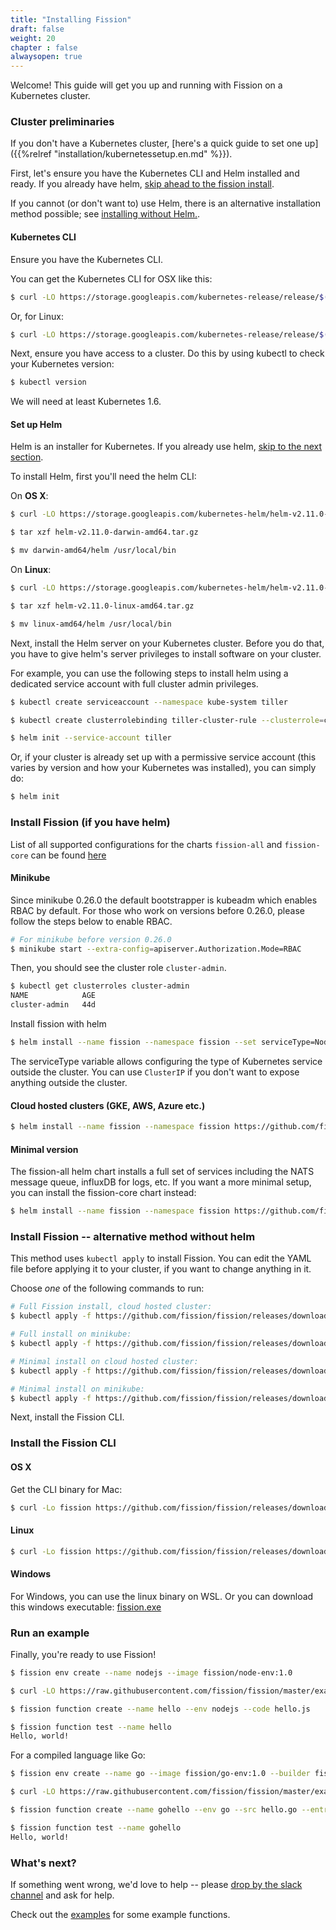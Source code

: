 ```yaml
---
title: "Installing Fission"
draft: false
weight: 20
chapter : false
alwaysopen: true
---
```


Welcome! This guide will get you up and running with Fission on a
Kubernetes cluster.

### Cluster preliminaries

If you don't have a Kubernetes cluster, [here's a quick guide to set
one up]({{%relref "installation/kubernetessetup.en.md" %}}).

First, let's ensure you have the Kubernetes CLI and Helm installed and
ready.  If you already have helm, [skip ahead to the fission install](#install-fission).

If you cannot (or don't want to) use Helm, there is an alternative
installation method possible; see [installing without
Helm.](#install-without-helm).

#### Kubernetes CLI

Ensure you have the Kubernetes CLI.

You can get the Kubernetes CLI for OSX like this:
```sh
$ curl -LO https://storage.googleapis.com/kubernetes-release/release/$(curl -s https://storage.googleapis.com/kubernetes-release/release/stable.txt)/bin/darwin/amd64/kubectl && chmod +x kubectl && sudo mv kubectl /usr/local/bin
```

Or, for Linux:
```sh
$ curl -LO https://storage.googleapis.com/kubernetes-release/release/$(curl -s https://storage.googleapis.com/kubernetes-release/release/stable.txt)/bin/linux/amd64/kubectl && chmod +x kubectl && sudo mv kubectl /usr/local/bin
```

Next, ensure you have access to a cluster.  Do this by using kubectl
to check your Kubernetes version:

```sh
$ kubectl version
```

We will need at least Kubernetes 1.6.

#### Set up Helm

Helm is an installer for Kubernetes.  If you already use helm, [skip to
the next section](#install-fission).

To install Helm, first you'll need the helm CLI:

On __OS X__:
```sh
$ curl -LO https://storage.googleapis.com/kubernetes-helm/helm-v2.11.0-darwin-amd64.tar.gz

$ tar xzf helm-v2.11.0-darwin-amd64.tar.gz

$ mv darwin-amd64/helm /usr/local/bin
```

On __Linux__:
```sh
$ curl -LO https://storage.googleapis.com/kubernetes-helm/helm-v2.11.0-linux-amd64.tar.gz

$ tar xzf helm-v2.11.0-linux-amd64.tar.gz

$ mv linux-amd64/helm /usr/local/bin
```

Next, install the Helm server on your Kubernetes cluster.  Before you
do that, you have to give helm's server privileges to install software
on your cluster.

For example, you can use the following steps to install helm using a
dedicated service account with full cluster admin privileges.

```sh
$ kubectl create serviceaccount --namespace kube-system tiller

$ kubectl create clusterrolebinding tiller-cluster-rule --clusterrole=cluster-admin --serviceaccount=kube-system:tiller

$ helm init --service-account tiller
```

Or, if your cluster is already set up with a permissive service
account (this varies by version and how your Kubernetes was
installed), you can simply do:

```sh
$ helm init
```

### Install Fission (if you have helm)

List of all supported configurations for the charts `fission-all` and `fission-core` can be found [here](https://github.com/fission/fission/tree/master/charts#configuration)

#### Minikube

Since minikube 0.26.0 the default bootstrapper is kubeadm which enables RBAC by default. For those who work on versions before 0.26.0, please follow the steps below to enable RBAC.

```sh
# For minikube before version 0.26.0
$ minikube start --extra-config=apiserver.Authorization.Mode=RBAC
```

Then, you should see the cluster role `cluster-admin`.

``` sh
$ kubectl get clusterroles cluster-admin
NAME            AGE
cluster-admin   44d
```

Install fission with helm

```sh
$ helm install --name fission --namespace fission --set serviceType=NodePort,routerServiceType=NodePort https://github.com/fission/fission/releases/download/1.0/fission-all-1.0.tgz
```

The serviceType variable allows configuring the type of Kubernetes
service outside the cluster.  You can use `ClusterIP` if you don't
want to expose anything outside the cluster.

#### Cloud hosted clusters (GKE, AWS, Azure etc.)

```sh
$ helm install --name fission --namespace fission https://github.com/fission/fission/releases/download/1.0/fission-all-1.0.tgz
```

#### Minimal version

The fission-all helm chart installs a full set of services including
the NATS message queue, influxDB for logs, etc. If you want a more
minimal setup, you can install the fission-core chart instead:

```sh
$ helm install --name fission --namespace fission https://github.com/fission/fission/releases/download/1.0/fission-core-1.0.tgz
```

### Install Fission -- alternative method without helm

This method uses `kubectl apply` to install Fission.  You can edit the
YAML file before applying it to your cluster, if you want to change
anything in it.

Choose _one_ of the following commands to run:

```sh
# Full Fission install, cloud hosted cluster:
$ kubectl apply -f https://github.com/fission/fission/releases/download/1.0/fission-all-1.0.yaml

# Full install on minikube:
$ kubectl apply -f https://github.com/fission/fission/releases/download/1.0/fission-all-1.0-minikube.yaml

# Minimal install on cloud hosted cluster:
$ kubectl apply -f https://github.com/fission/fission/releases/download/1.0/fission-core-1.0.yaml

# Minimal install on minikube:
$ kubectl apply -f https://github.com/fission/fission/releases/download/1.0/fission-core-1.0-minikube.yaml
```

Next, install the Fission CLI.


### Install the Fission CLI

#### OS X

Get the CLI binary for Mac:

```sh
$ curl -Lo fission https://github.com/fission/fission/releases/download/1.0/fission-cli-osx && chmod +x fission && sudo mv fission /usr/local/bin/
```

#### Linux

```sh
$ curl -Lo fission https://github.com/fission/fission/releases/download/1.0/fission-cli-linux && chmod +x fission && sudo mv fission /usr/local/bin/
```

#### Windows

For Windows, you can use the linux binary on WSL. Or you can download
this windows executable: [fission.exe](https://github.com/fission/fission/releases/download/1.0/fission-cli-windows.exe)

### Run an example

Finally, you're ready to use Fission!

```sh
$ fission env create --name nodejs --image fission/node-env:1.0

$ curl -LO https://raw.githubusercontent.com/fission/fission/master/examples/nodejs/hello.js

$ fission function create --name hello --env nodejs --code hello.js

$ fission function test --name hello
Hello, world!
```

For a compiled language like Go:

```sh
$ fission env create --name go --image fission/go-env:1.0 --builder fission/go-builder:1.0

$ curl -LO https://raw.githubusercontent.com/fission/fission/master/examples/go/hello.go

$ fission function create --name gohello --env go --src hello.go --entrypoint Handler

$ fission function test --name gohello
Hello, world!
```

### What's next?

If something went wrong, we'd love to help -- please [drop by the
slack channel](http://slack.fission.io) and ask for help.

Check out the
[examples](https://github.com/fission/fission/tree/master/examples)
for some example functions.
